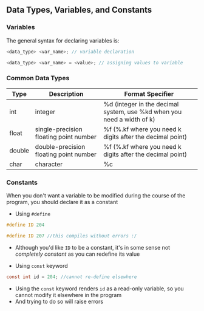## Data Types, Variables, and Constants

### Variables
The general syntax for declaring variables is:
```c
<data_type> <var_name>; // variable declaration

<data_type> <var_name> = <value>; // assigning values to variable
```

### Common Data Types
|Type| Description| Format Specifier|
|-----|-----|-----|
|int|integer| %d (integer in the decimal system, use %kd when you need a width of k)|
|float|single-precision floating point number| %f (%.kf where you need k digits after the decimal point)|
|double|double-precision floating point number| %f (%.kf where you need k digits after the decimal point)|
|char| character| %c|

### Constants
When you don't want a variable to be modified during the course of the program, you should declare it as a constant
- Using `#define`
```c
#define ID 204

#define ID 207 //this compiles without errors :/ 
```
- Although you'd like `ID` to be a constant, it's in some sense not *completely constant* as you can redefine its value

- Using `const` keyword
```c
const int id = 204; //cannot re-define elsewhere
```
- Using the `const` keyword renders `id` as a read-only variable, so you cannot modify it elsewhere in the program
- And trying to do so will raise errors
